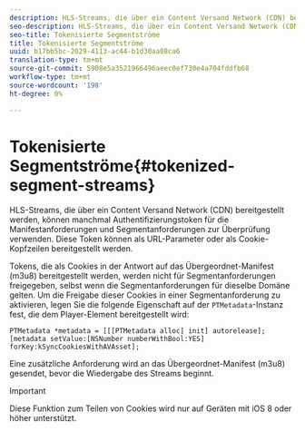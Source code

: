 ```yaml
---
description: HLS-Streams, die über ein Content Versand Network (CDN) bereitgestellt werden, können manchmal Authentifizierungstoken für die Manifestanforderungen und Segmentanforderungen zur Überprüfung verwenden. Diese Token können als URL-Parameter oder als Cookie-Kopfzeilen bereitgestellt werden.
seo-description: HLS-Streams, die über ein Content Versand Network (CDN) bereitgestellt werden, können manchmal Authentifizierungstoken für die Manifestanforderungen und Segmentanforderungen zur Überprüfung verwenden. Diese Token können als URL-Parameter oder als Cookie-Kopfzeilen bereitgestellt werden.
seo-title: Tokenisierte Segmentströme
title: Tokenisierte Segmentströme
uuid: b17bb5bc-2029-4113-ac44-b1d30aa08ca6
translation-type: tm+mt
source-git-commit: 5908e5a3521966496aeec0ef730e4a704fddfb68
workflow-type: tm+mt
source-wordcount: '198'
ht-degree: 0%

---
```



# Tokenisierte Segmentströme{#tokenized-segment-streams}

HLS-Streams, die über ein Content Versand Network (CDN) bereitgestellt werden, können manchmal Authentifizierungstoken für die Manifestanforderungen und Segmentanforderungen zur Überprüfung verwenden. Diese Token können als URL-Parameter oder als Cookie-Kopfzeilen bereitgestellt werden.

Tokens, die als Cookies in der Antwort auf das Übergeordnet-Manifest (m3u8) bereitgestellt werden, werden nicht für Segmentanforderungen freigegeben, selbst wenn die Segmentanforderungen für dieselbe Domäne gelten. Um die Freigabe dieser Cookies in einer Segmentanforderung zu aktivieren, legen Sie die folgende Eigenschaft auf der `PTMetadata`-Instanz fest, die dem Player-Element bereitgestellt wird: 

```
PTMetadata *metadata = [[[PTMetadata alloc] init] autorelease]; 
[metadata setValue:[NSNumber numberWithBool:YES] forKey:kSyncCookiesWithAVAsset]; 
```

Eine zusätzliche Anforderung wird an das Übergeordnet-Manifest (m3u8) gesendet, bevor die Wiedergabe des Streams beginnt.

>[!IMPORTANT]
>
>Diese Funktion zum Teilen von Cookies wird nur auf Geräten mit iOS 8 oder höher unterstützt.


